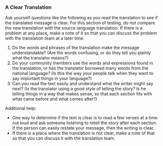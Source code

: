 
### A Clear Translation

Ask yourself questions like the following as you read the translation to see if the translated message is clear. For this section of testing, do not compare the new translation with the source language translation. If there is a problem at any place, make a note of it so that you can discuss the problem with the translation team at a later time. 

  1. Do the words and phrases of the translation make the message understandable? (Are the words confusing, or do they tell you plainly what the translator means?)
  1. Do your community members use the words and expressions found in the translation, or has the translator borrowed many words from the national language? (Is this the way your people talk when they want to say important things in your language?)
  1. Can you read the text easily and understand what the writer might say next? (Is the translator using a good style of telling the story? Is he telling things in a way that makes sense, so that each section fits with what came before and what comes after?)

Additional help: 

  * One way to determine if the text is clear is to read a few verses at a time out loud and ask someone listening to retell the story after each section. If the person can easily restate your message, then the writing is clear. 
  * If there is a place where the translation is not clear, make a note of that so that you can discuss it with the translation team.